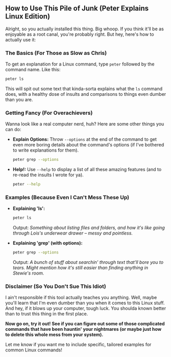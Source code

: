 ## How to Use This Pile of Junk (Peter Explains Linux Edition)

Alright, so you actually installed this thing. Big whoop. If you think it'll be as enjoyable as a root canal, you're probably right. But hey, here's how to actually use it:

### The Basics (For Those as Slow as Chris)

To get an explanation for a Linux command, type `peter` followed by the command name. Like this:

```bash
peter ls
```

This will spit out some text that kinda-sorta explains what the `ls` command does, with a healthy dose of insults and comparisons to things even dumber than you are.

### Getting Fancy (For Overachievers)

Wanna look like a real computer nerd, huh? Here are some other things you can do:

-   **Explain Options:** Throw `--options` at the end of the command to get even more boring details about the command's options (if I've bothered to write explanations for them).

    ```bash
    peter grep --options
    ```

-   **Help!:** Use `--help` to display a list of all these amazing features (and to re-read the insults I wrote for ya).

    ```bash
    peter --help
    ```

### Examples (Because Even I Can't Mess These Up)

-   **Explaining 'ls':**

    ```bash
    peter ls
    ```

    Output: _Something about listing files and folders, and how it's like going through Lois's underwear drawer – messy and pointless._

-   **Explaining 'grep' (with options):**

    ```bash
    peter grep --options
    ```

    Output: _A bunch of stuff about searchin' through text that'll bore you to tears. Might mention how it's still easier than finding anything in Stewie's room._

### Disclaimer (So You Don't Sue This Idiot)

I ain't responsible if this tool actually teaches you anything. Well, maybe you'll learn that I'm even dumber than you when it comes to this Linux stuff. And hey, if it blows up your computer, tough luck. You shoulda known better than to trust this thing in the first place.

**Now go on, try it out! See if you can figure out some of those complicated commands that have been hauntin' your nightmares (or maybe just how to delete this whole mess from your system).**

Let me know if you want me to include specific, tailored examples for common Linux commands!
